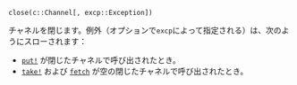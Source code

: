 ```
close(c::Channel[, excp::Exception])
```

チャネルを閉じます。例外（オプションで`excp`によって指定される）は、次のようにスローされます：

  * [`put!`](@ref) が閉じたチャネルで呼び出されたとき。
  * [`take!`](@ref) および [`fetch`](@ref) が空の閉じたチャネルで呼び出されたとき。
